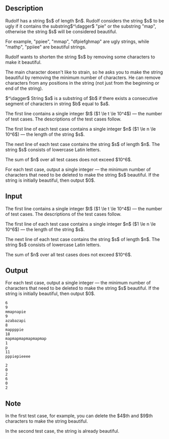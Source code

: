 ## Description

<div><p>Rudolf has a string $s$ of length $n$. Rudolf considers the string $s$ to be ugly if it contains the substring$^\dagger$ "<span class="tex-font-style-tt">pie</span>" or the substring "<span class="tex-font-style-tt">map</span>", otherwise the string $s$ will be considered beautiful.</p><p>For example, "<span class="tex-font-style-tt">ppiee</span>", "<span class="tex-font-style-tt">mmap</span>", "<span class="tex-font-style-tt">dfpiefghmap</span>" are ugly strings, while "<span class="tex-font-style-tt">mathp</span>", "<span class="tex-font-style-tt">ppiiee</span>" are beautiful strings.</p><p>Rudolf wants to shorten the string $s$ by removing some characters to make it beautiful.</p><p>The main character doesn't like to strain, so he asks you to make the string beautiful by removing the minimum number of characters. He can remove characters from <span class="tex-font-style-bf">any</span> positions in the string (not just from the beginning or end of the string).</p><p>$^\dagger$ String $a$ is a substring of $b$ if there exists a <span class="tex-font-style-bf">consecutive</span> segment of characters in string $b$ equal to $a$.</p></div><div class="input-specification"><p>The first line contains a single integer $t$ ($1 \le t \le 10^4$)&nbsp;— the number of test cases. The descriptions of the test cases follow.</p><p>The first line of each test case contains a single integer $n$ ($1 \le n \le 10^6$) — the length of the string $s$.</p><p>The next line of each test case contains the string $s$ of length $n$. The string $s$ consists of lowercase Latin letters.</p><p>The sum of $n$ over all test cases does not exceed $10^6$.</p></div><div class="output-specification"><p>For each test case, output a single integer — the minimum number of characters that need to be deleted to make the string $s$ beautiful. If the string is initially beautiful, then output $0$.</p></div>

## Input

<p>The first line contains a single integer $t$ ($1 \le t \le 10^4$)&nbsp;— the number of test cases. The descriptions of the test cases follow.</p><p>The first line of each test case contains a single integer $n$ ($1 \le n \le 10^6$) — the length of the string $s$.</p><p>The next line of each test case contains the string $s$ of length $n$. The string $s$ consists of lowercase Latin letters.</p><p>The sum of $n$ over all test cases does not exceed $10^6$.</p>

## Output

<p>For each test case, output a single integer — the minimum number of characters that need to be deleted to make the string $s$ beautiful. If the string is initially beautiful, then output $0$.</p>





```input1|2,3,6,7,10,11
6
9
mmapnapie
9
azabazapi
8
mappppie
18
mapmapmapmapmapmap
1
p
11
pppiepieeee
```




```output1
2
0
2
6
0
2
```



## Note

<p>In the first test case, for example, you can delete the $4$th and $9$th characters to make the string beautiful.</p><p>In the second test case, the string is already beautiful.</p>
